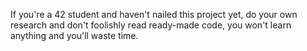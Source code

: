 If you're a 42 student and haven't nailed this project yet, do your own research and don't foolishly read ready-made code, you won't learn anything and you'll waste time.
